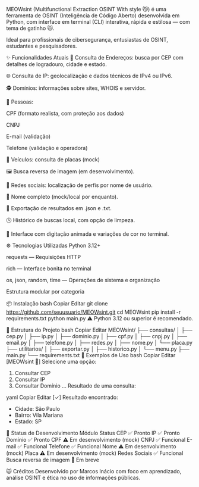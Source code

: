 MEOWsint (Multifunctional Extraction OSINT With style 😼) é uma ferramenta de OSINT (Inteligência de Código Aberto) desenvolvida em Python, com interface em terminal (CLI) interativa, rápida e estilosa — com tema de gatinho 🐱.

Ideal para profissionais de cibersegurança, entusiastas de OSINT, estudantes e pesquisadores.

✨ Funcionalidades Atuais
📍 Consulta de Endereços: busca por CEP com detalhes de logradouro, cidade e estado.

🌐 Consulta de IP: geolocalização e dados técnicos de IPv4 ou IPv6.

🕵️ Domínios: informações sobre sites, WHOIS e servidor.

🧍 Pessoas:

CPF (formato realista, com proteção aos dados)

CNPJ

E-mail (validação)

Telefone (validação e operadora)

🚗 Veículos: consulta de placas (mock)

🖼️ Busca reversa de imagem (em desenvolvimento).

👤 Redes sociais: localização de perfis por nome de usuário.

🧠 Nome completo (mock/local por enquanto).

💾 Exportação de resultados em .json e .txt.

🕓 Histórico de buscas local, com opção de limpeza.

🎨 Interface com digitação animada e variações de cor no terminal.

⚙️ Tecnologias Utilizadas
Python 3.12+

requests — Requisições HTTP

rich — Interface bonita no terminal

os, json, random, time — Operações de sistema e organização

Estrutura modular por categoria

📦 Instalação
bash
Copiar
Editar
git clone https://github.com/seuusuario/MEOWsint.git
cd MEOWsint
pip install -r requirements.txt
python main.py
⚠️ Python 3.12 ou superior é recomendado.

📁 Estrutura do Projeto
bash
Copiar
Editar
MEOWsint/
├── consultas/
│   ├── cep.py
│   ├── ip.py
│   ├── dominio.py
│   ├── cpf.py
│   ├── cnpj.py
│   ├── email.py
│   ├── telefone.py
│   ├── redes.py
│   ├── nome.py
│   └── placa.py
├── utilitarios/
│   ├── exportar.py
│   ├── historico.py
│   └── menu.py
├── main.py
└── requirements.txt
🧪 Exemplos de Uso
bash
Copiar
Editar
[MEOWsint 🐾] Selecione uma opção:

1. Consultar CEP
2. Consultar IP
3. Consultar Domínio
...
Resultado de uma consulta:

yaml
Copiar
Editar
[✓] Resultado encontrado:
- Cidade: São Paulo
- Bairro: Vila Mariana
- Estado: SP
  
📌 Status de Desenvolvimento
Módulo	Status
CEP	✅ Pronto
IP	✅ Pronto
Domínio	✅ Pronto
CPF	⚠️ Em desenvolvimento (mock)
CNPJ	✅ Funcional
E-mail	✅ Funcional
Telefone	✅ Funcional
Nome	⚠️ Em desenvolvimento (mock)
Placa	⚠️ Em desenvolvimento (mock)
Redes Sociais	✅ Funcional
Busca reversa de imagem	🚧 Em breve

🐱 Créditos
Desenvolvido por Marcos Inácio com foco em aprendizado, análise OSINT e ética no uso de informações públicas.

